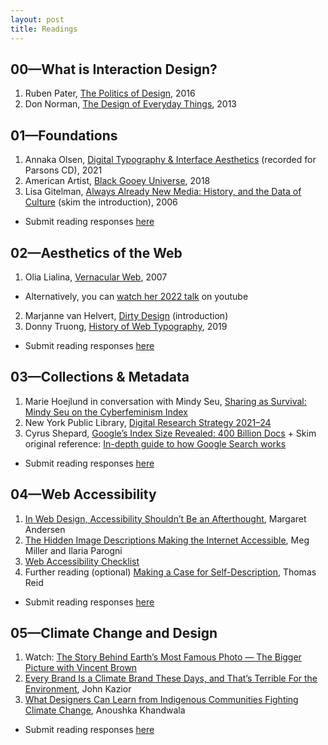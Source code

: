 ```yaml
---
layout: post
title: Readings
---
```


## 00—What is Interaction Design?
1. Ruben Pater, [The Politics of Design](http://www.untold-stories.net/?p=The-Politics-of-Design), 2016 
2. Don Norman, [The Design of Everyday Things](https://web.media.mit.edu/~ascii/papers/norman_chapter1_2013.pdf), 2013


## 01—Foundations
1.  Annaka Olsen, [Digital Typography & Interface Aesthetics](https://vimeo.com/amtparsons/review/507335385/ae7e1387ec) (recorded for Parsons CD), 2021
2. American Artist, [Black Gooey Universe](https://unbag.net/end/black-gooey-universe/), 2018 
3. Lisa Gitelman, [Always Already New Media: History, and the Data of Culture](https://www.mediastudies.asia/wp-content/uploads/2016/10/Gitelman-Always-Already-New-Intro-excerpts.pdf) (skim the introduction), 2006 

- Submit reading responses [here](https://docs.google.com/document/d/14SPURa9guJwSUJS3rdpiQyJd6Df_6NxKSDGkP5HI5f8)

## 02—Aesthetics of the Web
1.  Olia Lialina, [Vernacular Web](http://art.teleportacia.org/observation/vernacular/), 2007
- Alternatively, you can [watch her 2022 talk](https://www.youtube.com/watch?v=_hFMOSmonvU) on youtube
2. Marjanne van Helvert, [Dirty Design](https://dirty-design.net/dirtydesign.html) (introduction) 
3. Donny Truong, [History of Web Typography](https://prowebtype.com/history/), 2019

- Submit reading responses [here](https://docs.google.com/document/d/14SPURa9guJwSUJS3rdpiQyJd6Df_6NxKSDGkP5HI5f8)


## 03—Collections & Metadata
1.  Marie Hoejlund in conversation with Mindy Seu, [Sharing as Survival: Mindy Seu on the Cyberfeminism Index](https://walkerart.org/magazine/sharing-as-survival-mindy-seu-cyberfeminism-index)
2. New York Public Library, [Digital Research Strategy 2021–24](https://www.nypl.org/digital-research/strategy) 
3. Cyrus Shepard, [Google’s Index Size Revealed: 400 Billion Docs](https://zyppy.com/seo/google-index-size/) + Skim original reference: [In-depth guide to how Google Search works](https://developers.google.com/search/docs/fundamentals/how-search-works)

- Submit reading responses [here](https://docs.google.com/document/d/1rJIwVwsTIiZjRfd3gDo1aUjUQUZGbYveoz5Qipr7Z6M)

## 04—Web Accessibility
1.  [In Web Design, Accessibility Shouldn’t Be an Afterthought](https://eyeondesign.aiga.org/in-web-design-accessibility-shouldnt-be-an-afterthought/), Margaret Andersen
2.  [The Hidden Image Descriptions Making the Internet Accessible](https://www.nytimes.com/interactive/2022/02/18/arts/alt-text-images-descriptions.html), Meg Miller and Ilaria Parogni 
3.  [Web Accessibility Checklist](https://www.webaccessibilitychecklist.com/) 
4.  Further reading (optional) [Making a Case for Self-Description](https://disabilityvisibilityproject.com/2022/04/12/making-a-case-for-self-description-its-not-about-eye-candy/amp/), Thomas Reid


- Submit reading responses [here](https://docs.google.com/document/d/1PdB98zLImBAG7iRXSG8bpLaz4abQHVyQDDNEIf2JGa0)

 
## 05—Climate Change and Design
1.  Watch: [The Story Behind Earth’s Most Famous Photo — The Bigger Picture with Vincent Brown](https://www.youtube.com/watch?v=Wnr4RJxDifw&t) 
2.  [Every Brand Is a Climate Brand These Days, and That’s Terrible For the Environment](https://eyeondesign.aiga.org/every-brand-is-a-climate-brand-these-days-and-thats-terrible-for-the-environment/), John Kazior 
3.  [What Designers Can Learn from Indigenous Communities Fighting Climate Change](https://eyeondesign.aiga.org/what-designers-can-learn-from-indigenous-communities-fighting-climate-change/), Anoushka Khandwala


- Submit reading responses [here](https://docs.google.com/document/d/1xWcvLGTtUwXcMvDu3PwZsYm8bm11KCCAqqOerEaiVGA)

 


 

